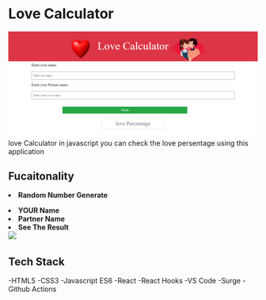 # Love Calculator 
<img src="img/ss.png">
love Calculator in javascript you can check the love persentage using this application

## Fucaitonality 
<b><li>Random Number Generate</li>
<li>YOUR Name </li>
<li>Partner Name </li>
<li>See The Result</li></b>


<img src="ss1.png">

## Tech Stack
-HTML5
-CSS3
-Javascript ES6
-React
-React Hooks
-VS Code
-Surge
-Github Actions